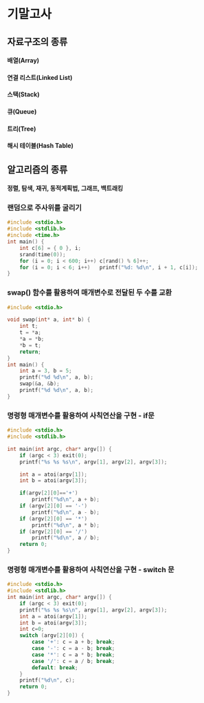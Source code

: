# 기말고사
## 자료구조의 종류 
#### 배열(Array) 
#### 연결 리스트(Linked List) 
#### 스택(Stack) 
#### 큐(Queue)
#### 트리(Tree)
#### 해시 테이블(Hash Table)
## 알고리즘의 종류
#### 정렬, 탐색, 재귀, 동적계획법, 그래프, 백트래킹
### 랜덤으로 주사위를 굴리기
```c
#include <stdio.h>
#include <stdlib.h>
#include <time.h>
int main() {
    int c[6] = { 0 }, i;
    srand(time(0));
    for (i = 0; i < 600; i++) c[rand() % 6]++;
    for (i = 0; i < 6; i++)   printf("%d: %d\n", i + 1, c[i]);
}
```

### swap() 함수를 활용하여 매개변수로 전달된 두 수를 교환
```c
#include <stdio.h>

void swap(int* a, int* b) { 
	int t;
	t = *a;
	*a = *b;
	*b = t;
	return;
}
int main() {
	int a = 3, b = 5;
	printf("%d %d\n", a, b);
	swap(&a, &b);
	printf("%d %d\n", a, b);
}
```

### 명령형 매개변수를 활용하여 사칙연산을 구현 - if문
```c
#include <stdio.h>
#include <stdlib.h>

int main(int argc, char* argv[]) {
    if (argc < 3) exit(0);
    printf("%s %s %s\n", argv[1], argv[2], argv[3]);

    int a = atoi(argv[1]);
    int b = atoi(argv[3]);

    if(argv[2][0]=='+')
        printf("%d\n", a + b);
    if (argv[2][0] == '-')
        printf("%d\n", a - b);
    if (argv[2][0] == '*')
        printf("%d\n", a * b);
    if (argv[2][0] == '/')
        printf("%d\n", a / b);
    return 0;
}
```

### 명령형 매개변수를 활용하여 사칙연산을 구현 - switch 문
```c
#include <stdio.h>
#include <stdlib.h>
int main(int argc, char* argv[]) {
    if (argc < 3) exit(0);
    printf("%s %s %s\n", argv[1], argv[2], argv[3]);
    int a = atoi(argv[1]);
    int b = atoi(argv[3]);
    int c=0;
    switch (argv[2][0]) {
        case '+': c = a + b; break;
        case '-': c = a - b; break;
        case '*': c = a * b; break;
        case '/': c = a / b; break;
        default: break;
    }
    printf("%d\n", c);
    return 0;
}
